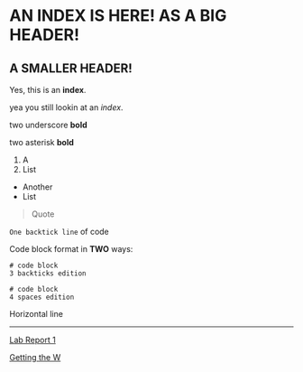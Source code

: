 # AN INDEX IS HERE! AS A BIG HEADER!
## A SMALLER HEADER!
Yes, this is an **index**.

yea you still lookin at an *index*.

two underscore __bold__

two asterisk **bold**

1. A
2. List
* Another
* List

> Quote

`One backtick line` of code

Code block format in **TWO** ways:

```
# code block
3 backticks edition
```
    # code block
    4 spaces edition

Horizontal line
___

[Lab Report 1](https://rickyj1337.github.io/cse15l-lab-reports/lab-report-1-week-0.md)

[Getting the W](https://rickyj1337.github.io/cse15l-lab-reports/theW.md)